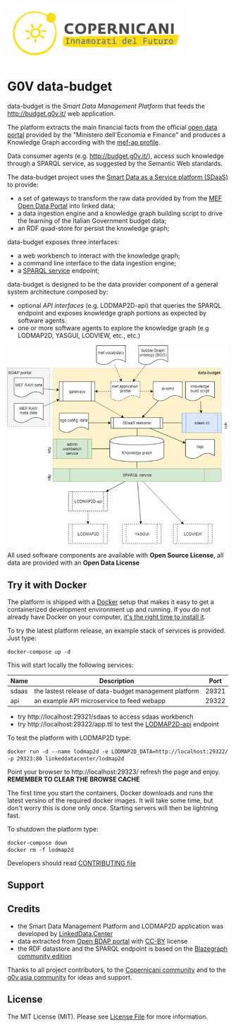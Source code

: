 ![copernicani](doc/copernicani-logo.png)

# G0V data-budget

data-budget is the *Smart Data Management Platform* that feeds the http://budget.g0v.it/ web application.

The platform extracts the main financial facts from the official [open data portal](https://bdap-opendata.mef.gov.it) provided 
by the "Ministero dell'Economia e Finance" and produces a Knowledge Graph according with the [mef-ap profile](mef-ap/README.md).

Data consumer agents (e.g. http://budget.g0v.it/), access such knowledge through a SPARQL service, as suggested by the Semantic Web standards.

The data-budget project uses the [Smart Data as a Service platform (SDaaS)](https://github.com/linkeddatacenter/sdaas-ce) to provide:

- a set of gateways to transform the raw data provided by from the [MEF Open Data Portal](https://openbdap.mef.gov.it) into linked data;
- a data ingestion engine and a knowledge graph building script to drive the learning of the Italian Government budget data; 
- an RDF quad-store for persist the knowledge graph; 

data-budget exposes three interfaces:

- a web workbench to interact with the knowledge graph;
- a command line interface to the data ingestion engine; 
- a [SPARQL service](https://www.w3.org/TR/sparql11-overview) endpoint; 

data-budget is designed to be the data provider component of a general system architecture composed by:

- optional *API interfaces* (e.g. LODMAP2D-api) that queries the SPARQL endpoint and exposes knowledge graph portions as expected by software agents. 
- one or more software agents to explore the knowledge graph (e.g LODMAP2D, YASGUI, LODVIEW, etc., etc.)

![architecture](doc/architecture.png)

All used software components are available with **Open Source License**, all data are provided with an **Open Data License**

## Try it with Docker

The platform is shipped with a [Docker](https://docker.com) setup that makes it easy 
to get a containerized development environment up and running. 
If you do not already have Docker on your computer, 
[it's the right time to install it](https://docs.docker.com/install/).

To try the latest platform release, an example stack of services is provided. Just type: 

```
docker-compose up -d
```



This will start locally the following services:


| Name        | Description                                                   | Port 
| ----------- | ------------------------------------------------------------- | ------- 
| sdaas       | the lastest release of data-budget management platform        | 29321    
| api         | an  example API microservice to feed webapp                   | 29322 

- try http://localhost:29321/sdaas to access sdaas workbench
- try http://localhost:29322/app.ttl to test the [LODMAP2D-api](https://github.com/linkeddatacenter/LODMAP2D-api) endpoint


To test the platform with LODMAP2D type:

```
docker run -d --name lodmap2d -e LODMAP2D_DATA=http://localhost:29322/ -p 29323:80 linkeddatacenter/lodmap2d
```

Point your browser to http://localhost:29323/ refresh the page and enjoy. 
**REMEMBER TO CLEAR THE BROWSE CACHE**

The first time you start the containers, Docker downloads and runs the latest versino of the required docker images. 
It will take some time, but don't worry this is done only once. Starting servers will then be lightning fast.


To shutdown the platform type: 

```
docker-compose down
docker rm -f lodmap2d
```

Developers should read [CONTRIBUTING file](CONTRIBUTING.md)

## Support


## Credits

- the Smart Data Management Platform and LODMAP2D application was developed by [LinkedData.Center](http://LinkedData.Center/)
- data extracted from [Open BDAP portal](https://bdap-opendata.mef.gov.it/) with [CC-BY](http://creativecommons.org/licenses/by/3.0) license
- the RDF datastore and the SPARQL endpoint is based on the [Blazegraph community edition](https://www.blazegraph.com/)

Thanks to all project contributors, to the [Copernicani community](https://copernicani.it/) and to the [g0v asia community](http://g0v.asia) for ideas and support.

## License

The MIT License (MIT). Please see [License File](LICENSE) for more information.
